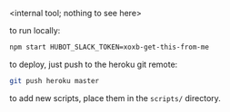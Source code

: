 <internal tool; nothing to see here>

to run locally:

```sh
npm start HUBOT_SLACK_TOKEN=xoxb-get-this-from-me
```

to deploy, just push to the heroku git remote:

```sh
git push heroku master
```

to add new scripts, place them in the `scripts/` directory.
